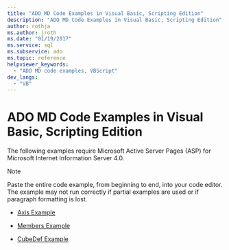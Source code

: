 ```yaml
---
title: "ADO MD Code Examples in Visual Basic, Scripting Edition"
description: "ADO MD Code Examples in Visual Basic, Scripting Edition"
author: rothja
ms.author: jroth
ms.date: "01/19/2017"
ms.service: sql
ms.subservice: ado
ms.topic: reference
helpviewer_keywords:
  - "ADO MD code examples, VBScript"
dev_langs:
  - "VB"
---
```

# ADO MD Code Examples in Visual Basic, Scripting Edition
The following examples require Microsoft Active Server Pages (ASP) for Microsoft Internet Information Server 4.0.  
  
> [!NOTE]
>  Paste the entire code example, from beginning to end, into your code editor. The example may not run correctly if partial examples are used or if paragraph formatting is lost.  
  
-   [Axis Example](./axis-example-vbscript.md)  
  
-   [Members Example](./members-example-vbscript.md)  
  
-   [CubeDef Example](./cubedef-example-vbscript.md)